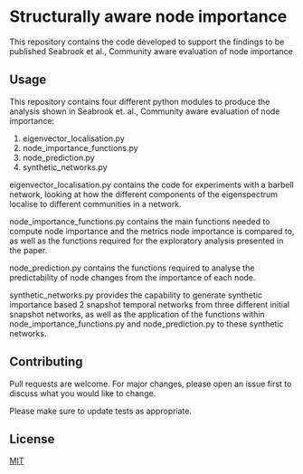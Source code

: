 # Structurally aware node importance

This repository contains the code developed to support the findings to be published 
Seabrook et al., Community aware evaluation of node importance

## Usage
This repository contains four different python modules to produce the analysis shown
in Seabrook et. al., Community aware evaluation of node importance:
1. eigenvector_localisation.py
2. node_importance_functions.py
3. node_prediction.py
4. synthetic_networks.py

eigenvector_localisation.py contains the code for experiments with a barbell network,
looking at how the different components of the eigenspectrum localise to different
communities in a network.

node_importance_functions.py contains the main functions needed to compute node
importance and the metrics node importance is compared to, as well as the functions 
required for the exploratory analysis presented in the paper.

node_prediction.py contains the functions required to analyse the predictability of 
node changes from the importance of each node. 

synthetic_networks.py provides the capability to generate synthetic importance based
2 snapshot temporal networks from three different initial snapshot networks, as well
as the application of the functions within node_importance_functions.py and node_prediction.py
to these synthetic networks. 

## Contributing
Pull requests are welcome. For major changes, please open an issue first to discuss 
what you would like to change.

Please make sure to update tests as appropriate.

## License
[MIT](https://choosealicense.com/licenses/mit/)
